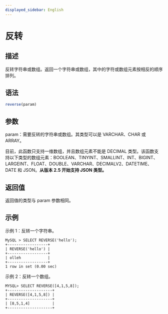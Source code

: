 ```yaml
---
displayed_sidebar: English
---
```


# 反转

## 描述

反转字符串或数组。返回一个字符串或数组，其中的字符或数组元素按相反的顺序排列。

## 语法

```Haskell
reverse(param)
```

## 参数

param：需要反转的字符串或数组。其类型可以是 VARCHAR、CHAR 或 ARRAY。

目前，此函数只支持一维数组，并且数组元素不能是 DECIMAL 类型。该函数支持以下类型的数组元素：BOOLEAN、TINYINT、SMALLINT、INT、BIGINT、LARGEINT、FLOAT、DOUBLE、VARCHAR、DECIMALV2、DATETIME、DATE 和 JSON。**从版本 2.5 开始支持 JSON 类型。**

## 返回值

返回值的类型与 param 参数相同。

## 示例

示例 1：反转一个字符串。

```Plain
MySQL > SELECT REVERSE('hello');
+------------------+
| REVERSE('hello') |
+------------------+
| olleh            |
+------------------+
1 row in set (0.00 sec)
```

示例 2：反转一个数组。

```Plain
MYSQL> SELECT REVERSE([4,1,5,8]);
+--------------------+
| REVERSE([4,1,5,8]) |
+--------------------+
| [8,5,1,4]          |
+--------------------+
```
